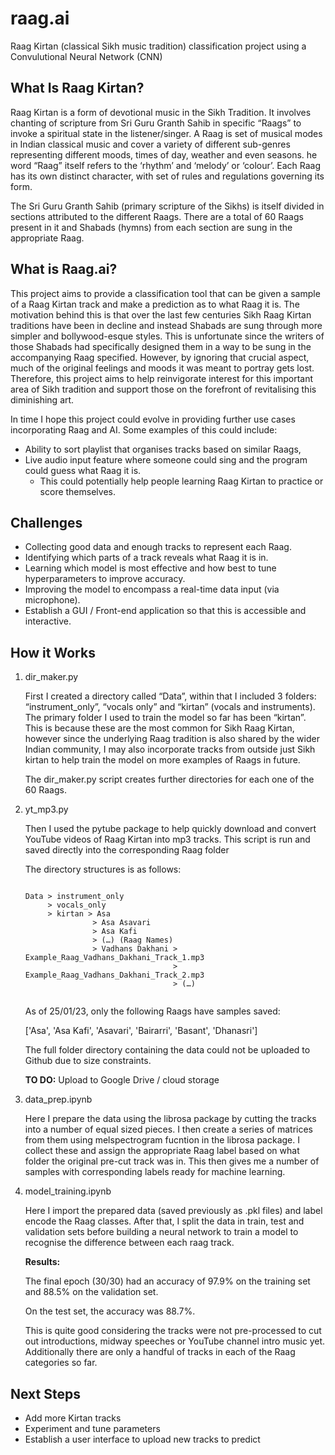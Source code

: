 # raag.ai
Raag Kirtan (classical Sikh music tradition) classification project using a Convulutional Neural Network (CNN)


## What Is Raag Kirtan?

Raag Kirtan is a form of devotional music in the Sikh Tradition. It involves chanting of scripture from Sri Guru Granth Sahib in specific “Raags” to invoke a spiritual state in the listener/singer. A Raag is set of musical modes in Indian classical music and cover a variety of different sub-genres representing different moods, times of day, weather and even seasons. he word “Raag” itself refers to the ‘rhythm’ and ‘melody’ or ‘colour’. Each Raag has its own distinct character, with set of rules and regulations governing its form.

The Sri Guru Granth Sahib (primary scripture of the Sikhs) is itself divided in sections attributed to the different Raags. There are a total of 60 Raags present in it and Shabads (hymns) from each section are sung in the appropriate Raag. 

## What is Raag.ai?

This project aims to provide a classification tool that can be given a sample of a Raag Kirtan track and make a prediction as to what Raag it is. The motivation behind this is that over the last few centuries Sikh Raag Kirtan traditions have been in decline and instead Shabads are sung through more simpler and bollywood-esque styles. This is unfortunate since the writers of those Shabads had specifically designed them in a way to be sung in the accompanying Raag specified. However, by ignoring that crucial aspect, much of the original feelings and moods it was meant to portray gets lost. Therefore, this project aims to help reinvigorate interest for this important area of Sikh tradition and support those on the forefront of revitalising this diminishing art. 

In time I hope this project could evolve in providing further use cases incorporating Raag and AI. Some examples of this could include:

- Ability to sort playlist that organises tracks based on similar Raags,
- Live audio input feature where someone could sing and the program could guess what Raag it is.
    - This could potentially help people learning Raag Kirtan to practice or score themselves.

## Challenges

- Collecting good data and enough tracks to represent each Raag.
- Identifying which parts of a track reveals what Raag it is in.
- Learning which model is most effective and how best to tune hyperparameters to improve accuracy.
- Improving the model to encompass a real-time data input (via microphone).
- Establish a GUI / Front-end application so that this is accessible and interactive.

## How it Works

1. dir_maker.py
    
    First I created a directory called “Data”, within that I included 3 folders: “instrument_only”, “vocals only” and “kirtan” (vocals and instruments). The primary folder I used to train the model so far has been “kirtan”. This is because these are the most common for Sikh Raag Kirtan, however since the underlying Raag tradition is also shared by the wider Indian community, I may also incorporate tracks from outside just Sikh kirtan to help train the model on more examples of Raags in future.
    
    The dir_maker.py script creates further directories for each one of the 60 Raags.
    
2. yt_mp3.py  
    
    Then I used the pytube package to help quickly download and convert YouTube videos of Raag Kirtan into mp3 tracks. This script is run and saved directly into the corresponding Raag folder
    
    The directory structures is as follows:
    
    ```
    
    Data > instrument_only 
         > vocals_only
         > kirtan > Asa 
                   > Asa Asavari
                   > Asa Kafi
                   > (…) (Raag Names)
                   > Vadhans Dakhani > Example_Raag_Vadhans_Dakhani_Track_1.mp3
                                     > Example_Raag_Vadhans_Dakhani_Track_2.mp3
                                     > (…)
                         
    ```
    
    As of 25/01/23, only the following Raags have samples saved:
    
    ['Asa', 'Asa Kafi', 'Asavari', 'Bairarri', 'Basant', 'Dhanasri']
    
    The full folder directory containing the data could not be uploaded to Github due to size constraints. 
    
    **TO DO:** Upload to Google Drive / cloud storage
   
    
3. data_prep.ipynb
    
    Here I prepare the data using the librosa package by cutting the tracks into a number of equal sized pieces. I then create a series of matrices from them using melspectrogram fucntion in the librosa package. I collect these and assign the appropriate Raag label based on what folder the original pre-cut track was in. This then gives me a number of samples with corresponding labels ready for machine learning.
    
4. model_training.ipynb
    
    Here I import the prepared data (saved previously as .pkl files) and label encode the Raag classes. After that, I split the data in train, test and validation sets before building a neural network to train a model to recognise the difference between each raag track.
    
    **Results:**
    
    The final epoch (30/30) had an accuracy of 97.9% on the training set and 88.5% on the validation set. 
    
    On the test set, the accuracy was 88.7%.
    
    This is quite good considering the tracks were not pre-processed to cut out introductions, midway speeches or YouTube       channel intro music yet. Additionally there are only a handful of tracks in each of the Raag categories so far.
    

## Next Steps

- Add more Kirtan tracks
- Experiment and tune parameters
- Establish a user interface to upload new tracks to predict
